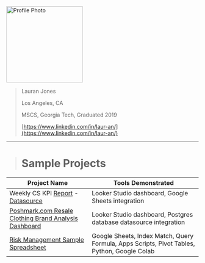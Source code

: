 <img src="https://media.licdn.com/dms/image/D5603AQE5b9tq43i2cw/profile-displayphoto-shrink_800_800/0/1688652304504?e=1703116800&v=beta&t=ZfCCghCXLUlARsXaJi-N_w9OHZtifQYeoi7JPg5l9P0" alt="Profile Photo" width="200"/>


> Lauran Jones
> 
> Los Angeles, CA
> 
> MSCS, Georgia Tech, Graduated 2019
> 
> [https://www.linkedin.com/in/laur-an/](https://www.linkedin.com/in/laur-an/)

---


> # Sample Projects

| Project Name | Tools Demonstrated |
|---|---|
| Weekly CS KPI [Report](https://lookerstudio.google.com/reporting/e66086d0-98cb-414c-8f48-749c7f264694) - [Datasource](https://docs.google.com/spreadsheets/d/1YeKGmMzsVPrcNwB3XPtrLMEBTizYJ0FAzasIUx9E04E/edit?usp=sharing) | Looker Studio dashboard, Google Sheets integration |
| [Poshmark.com Resale Clothing Brand Analysis Dashboard](https://lookerstudio.google.com/reporting/0c101323-38be-44d7-9631-4d9b6608be71) | Looker Studio dashboard, Postgres database datasource integration |
| [Risk Management Sample Spreadsheet](https://docs.google.com/spreadsheets/d/1dMrJr04dgMXhAeAiDmymwk0OJwPVZ3CPBRRgeBACun0/edit?usp=sharing) | Google Sheets, Index Match, Query Formula, Apps Scripts, Pivot Tables, Python, Google Colab |


